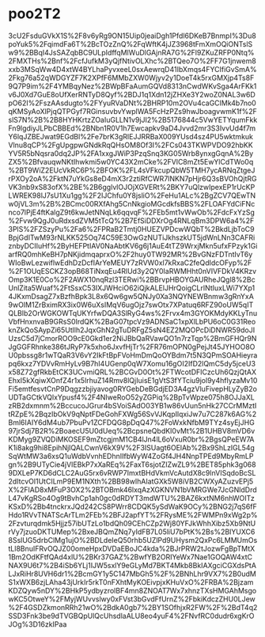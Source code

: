 # poo2T2

3cU2FsduGVkX1S%2F8v6yRg9ON15Uip0jeaiDgh1Pfdl6DKeB7BnmpI%3Du8poYuk5%2FqimdFa6T%2BcTOzZnQ%2FqWftK4jJZ3968tFmXmOQiONTslSw9%2BBqI4JsSAZqbBC9ULpIdffqMlWuDlGAjnRA7G%2Fl9ZKuZRFP0Ntq%2FMXTHs%2Bnf%2FcfJufkM3yQjfNtivOLXhc%2BTQeo7O%2FF7G1jnwem8xxb3MSqWw4D4xtW4BYLhaPyvxeeL0sxAewrqD41IbXmqs4FYCIfiGvSmA%2Fkg76a52qWDGYZF7K2XPfF6MMbZXW0Wjyv2y1DoeT4k5rxGMXjp4Ts8F9Q7P9im%2F4YMBqyNez%2BWpBFaAumGQVd8313nCwdWKvSga4ArFKk1v6J0Xd7GuE8oUfXerRNTyD8Qyf%2BDJ1q1Xdn12jZHXe3Y2woZ0NAL3w6DpO62I%2FszAAsdugto%2FYyuRVaDNt%2BHRP10m2OVu4caGCIMk4b7no0qKMSyAoXlPjqQTPGyf7RGinsuvbvYwplWA5FcHzPZs9hwJboagvwmK1f%2FslS7N%2B%2B8HYHKrtzZOaIuGLLN1v9jJI2%2B5176844c5VwYETYqumFkkFn9lgdiyJLPbCBBEd%2BNbn1R0V1h7Ewcapkv9aD4Jvvd2mr3S3IvvUd4f7mY6lqJZBEJwat9EGdBl%2Fe7brK3gRlEJJRRBaX009YUsd4sz4PU5wktmkukVlnu8qCP%2FgUpgpwGNdkRqQHsOM8Of3I%2FCs043TKWPVDO92hbKKYV5R5bNqsra0dq2JP%2FA1xxgJWiP3PzqSnq3KG05Wrb8ynxgGqnA%2ByZX5%2BfvauqwNKtIhwkmi5w0YC43X2mCke%2FVlC8mZt5EwYlCdTWo0q%2BT9WiZ2EUcVkRC6P%2BFOK%2FL4sVFkcupQbW5TMH7ycARNqZtgeJrPXOy2oA%2FktN7uYkGs8eD4mX3r2ztiRfCWR7lNKN7pHjr6Q3sBVOhQjtRGVK3nb9xS83ofX%2BE%2B6gglvlOJOjXGVERt%2BKY7uQlzwIpexEP1rUcKPLWREK98lJ7sU1Xu1gg%2F2IJChfu0Y8jsliO%2FeHu1ALc%2BgZCV7QEwTNw0jVL3m%2B%2BCmc00RXfAhg5CnNkgioMGcdkfsBBS%2FLOAFYdCiFNcnco7lPjE4ftKalgZ9t6kwJetNNqLk6qqvqF%2FEb5mt1vWwOb%2FdcFxYzSg%2Fvw9QgJ0uRdxsdZVM5tTcQ%2B7EfSiDDXrOg4RNLqBm3DPW6a4%2F3PlS%2FZSzyPu%2Fa6%2FPRaB2Tmtj0HUEZVPDcwWQbT%2BkdLjbToC9BpjGdITwM93rNLKK525Oq74C59E3OwGzNUTiJkhszkUT5jdWnLNn3CAFRiznbyDCIIuHf%2ByHEFPtIAV0NaAbtKV6g6j1AuE4tTZ9WrxjMkn5ufxFPzyk1GiarfRQ0mhKeBH7pNKjidmqaprxO%2F2huy0TW92MR%2BvGNzFDTntIvT6yWIoBwLezwiflwEdhDzDcfIArYeMEUY7zRVW0xl7kRxaC2feQdIdcOFyp%2F%2F1OUqESCKZ3opB68TiNxqEu4RlUd3y2QY0IaRWMHht0nVIVFDkV4KRzvOmp3K1E0Co%2F2AWX10nqRzl3TERwi%2BBrvpHBOYGAURheJQgl8%2BcUnlZita5Wuaf%2FtSsxC53IXJWHciO62iQjkALElJHrQoigCLrlNtIuxLWi7YXp14JKxmDsagZ7xBzfhBpk3L8x6Qw6gw5QNJy0Xa3NQYNEWBnmw3gRnYxA9wOIM1ZrBximRX3ix0W6uXsIMqV6ugOjz7swOtx7XPatuq6RFZ90oUW5qITQLBlb2OrWGKOWTqUKYrfwDQA3SlRyG4ws%2Frvx4m3GYOKMdyKKLyTnuVbfHnxnvaB9GRsS0IrdQK%2BaG07tpcVz9ADNSaC1xpXlLbPU6oC0G31ReoknZkQoSAypZi65Utllh2JqxGhN2gTuDRFgZ5sN4EZ2MQOPcDiDNWR59doJIUzsC5d7jCmorROO9cE0Gkd1er2NiJBbQaRVawQO1n7rzTqp%2BmGFHQr9NJgGGFRhnke386tJRyP7k5xho6JxvfHjTr%2FR76mOPN0gPejJt45JYHOO8OU0pbssg8r1wTQaR3V6vY2IkFtBpFVoHmDmQoOYBdm7t5N3QPmSOAHieyrapq6kxz7YDVvRmHyLv9B7hI4UGenp0qW7Xomu16gOI2IfD2lQmC5dy5jceU3x58Z72gfRkbEtCK3UCvmiQRL%2BCGvD0Ot%2FTWcotDFICzcUh6QzjQtAXEhxI5kXqiwXOnfZ4r1x5lrhuZ14Rmv8lQjIuisE1gVtS3fYTciu9jol9y4hflyzaMv10Fi5emtfesvtCnP9Dqgzzbjiyavog0RYGebDeBGdjED3A4gzVluFivepHLyZyB2oUDTaGCtkVQlxYpusf4%2F4NIweRoO52yZGPiq%2BpTvWpze075h8OJJaXLzRB2dxmnm%2BccucoJGrur4bSVoiSAdO03YB1w86vUun5nHk27CCrMMztItRZpE%2BqzIbOkV9qNptFDeGohFXWg56SvVJKqpIlqxiJw7u7C287k6AG%2Bml6IAIY6dM4ub7PbuPv1ZCFDQG8pDqQ47%2FoWxkNfbM9TYz4syEjJHG97jrSdj7B2R%2BoaecU5U0dUeq%2BcpsneQbdKI0vMt%2B1UHBV8mVD6vKDMyg9ZVQDiMKOSEF9mZtcgjmM1CB4lJn4lL6oVxuR0br%2BgsQPeEW7AK1i8akg9hi8EpihNjIQALCwnV6kX9V%2F3ISUagt6OElAb%2Bx9ShLzIGL54gSqWtMW3a6xsQ1uWdbVvnhEDhnIIfbWyW4ZoGf4JH4NnpTPEd9MbyRmLPgn%2B9UTyCie4jVIEBkP7xXaREq%2FaxT6sjotZIZwZL9%2BET85phk3g0689DXLeP7KD6dCLC2AuG5rx6vRWP7ImxtBHdVkmVcAutdX8c9lnVISqdoBcSL2dItcvOl1UtCILmP9EM1NXth%2BB98wlhAIatGXk5W8iVB2CWXyAZuzvEPj5X%2FlAD8xMFuP3OX2%2BTOBmk46lxqAzXGKNVN1bVMRGWe7JcGNldDrdL47vKgRSo4Og9tBvhCp1ah0gc0dRDYT3mdWTU%2BAZ6kxtNM6nhWOITzKSxD%2Bb4tnckrxJQd242CS8PWrr8CDQK5ySdWaK9OCy%2BNG2j7qS6fFHdo1RVvTNATScArTLm2FEb%2BFJ2apfYT%2FRysME%2FWMPn9xWg2p%2Fzvturqdmk5Hjjz57ibUTzLo1bdQh09CEhCZp2Wj80YFJkWhhXibz5Xb9NtUrVy7jzuoDKTUMep%2BxeJBQmZNq7yIdFB7L05liU7bPtK%2Bs%2BIYUXC68SslUG5drbClMg1ujO%2BDLdeIeQ50rhb5UZlPd9UHysm2QxPc6LMMUmOstLl8BnuIFRvOQJZ00omeHpxDVDaEBoJC4kda%2BJrPRW2tJozwFgBpTMtX1Bm2OdKFtfQAd4xlU%2BKr37GAZ%2BwfYB2ORIYeWx7Nae1GOQAW4xtCNAX9U6t7%2B4iSb6YLj1IJW5sxlY9eGLyMd7BKT4Mkb8BkIAXgciCGXdsPtALJxRiHr8UVH6dr1%2BcmGY1y5C147MbGh5%2F%2BNhLhr9VX7%2B0udMS1xWXB6zjLAha43jUrkIr5rkT0nFXhtMyKOEivpjxKHuVxO%2FRBA%2BjzamKDZQyw5nDY%2BHkP5ydbyzrolBF4mn8ZNOAT7Wx7xhnzTXsHMGAhMsgowKC5OtweY%2FMyjWUvvslwy0xFVst3bGvdFfUrnZ%2FbkiKdczZHU0LJew%2F4GSDZkmonRRh21wO%2BdkA0gb7%2BY1SOfhjxR2FW%2F%2BdT4q2SSD3Fnk3be9dTVGBQpUlQcUhsdlaALU8eo4yuF4%2FNvfRC0dudr6xgKrOJOg%3D16zkIPaa
